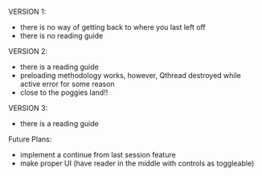 VERSION 1:
- there is no way of getting back to where you last left off
- there is no reading guide

VERSION 2:
- there is a reading guide
- preloading methodology works, however, Qthread destroyed while active error for some reason
- close to the poggies land!!

VERSION 3:
- there is a reading guide

Future Plans:
- implement a continue from last session feature
- make proper UI (have reader in the middle with controls as toggleable)
